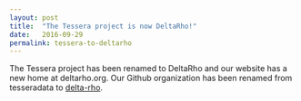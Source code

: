 ```yaml
---
layout: post
title:  "The Tessera project is now DeltaRho!"
date:   2016-09-29
permalink: tessera-to-deltarho
---
```


The Tessera project has been renamed to DeltaRho and our website has a new home at deltarho.org.  Our Github organization has been renamed from tesseradata to [delta-rho](https://github.com/delta-rho).

